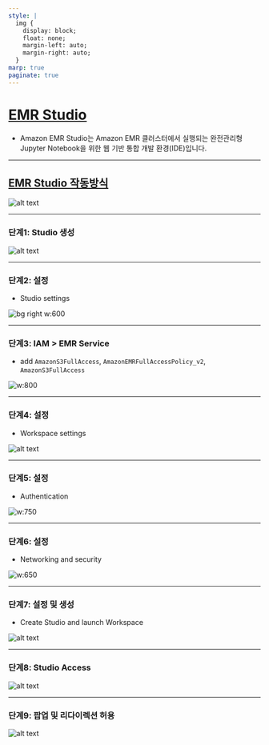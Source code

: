 ```yaml
---
style: |
  img {
    display: block;
    float: none;
    margin-left: auto;
    margin-right: auto;
  }
marp: true
paginate: true
---
```

# [EMR Studio](https://docs.aws.amazon.com/ko_kr/emr/latest/ManagementGuide/emr-studio.html)
- Amazon EMR Studio는 Amazon EMR 클러스터에서 실행되는 완전관리형 Jupyter Notebook을 위한 웹 기반 통합 개발 환경(IDE)입니다.

---
## [EMR Studio 작동방식](https://aws.amazon.com/ko/blogs/big-data/build-an-optimized-self-service-interactive-analytics-platform-with-amazon-emr-studio/) 
![alt text](./img/image-41.png)

---
### 단계1: Studio 생성 
![alt text](./img/image-17.png)

---
### 단계2: 설정
- Studio settings

![bg right w:600](./img/image-18.png)

---
### 단계3: IAM > EMR Service
- add `AmazonS3FullAccess`, `AmazonEMRFullAccessPolicy_v2`, `AmazonS3FullAccess`

![w:800](./img/image-23.png)

---
### 단계4: 설정
- Workspace settings

![alt text](./img/image-19.png)

---
### 단계5: 설정
- Authentication

![w:750](./img/image-20.png)

---
### 단계6: 설정
- Networking and security

![w:650](./img/image-21.png)

---
### 단계7: 설정 및 생성
- Create Studio and launch Workspace

![alt text](./img/image-22.png)

---
### 단계8: Studio Access
![alt text](./img/image-24.png)

---
### 단계9: 팝업 및 리다이렉션 허용
![alt text](./img/image-25.png)


